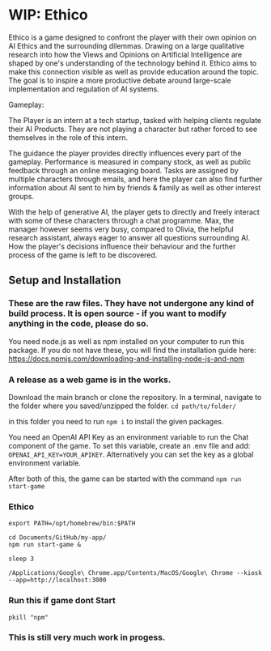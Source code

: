 # WIP: Ethico
Ethico is a game designed to confront the player with their own opinion on AI Ethics and the surrounding dilemmas. Drawing on a large qualitative research into how the Views and Opinions on Artificial Intelligence are shaped by one's understanding of the technology behind it. Ethico aims to make this connection visible as well as provide education around the topic. The goal is to inspire a more productive debate around large-scale implementation and regulation of AI systems.

Gameplay:

The Player is an intern at a tech startup, tasked with helping clients regulate their AI Products. They are not playing a character but rather forced to see themselves in the role of this intern.

The guidance the player provides directly influences every part of the gameplay. Performance is measured in company stock, as well as public feedback through an online messaging board. Tasks are assigned by multiple characters through emails, and here the player can also find further information about AI sent to him by friends & family as well as other interest groups. 

With the help of generative AI, the player gets to directly and freely interact with some of these characters through a chat programme. Max, the manager however seems very busy, compared to Olivia, the helpful research assistant, always eager to answer all questions surrounding AI. How the player's decisions influence their behaviour and the further process of the game is left to be discovered. 

## Setup and Installation

### These are the raw files. They have not undergone any kind of build process. It is open source - if you want to modify anything in the code, please do so.
You need node.js as well as npm installed on your computer to run this package.
If you do not have these, you will find the installation guide here:
https://docs.npmjs.com/downloading-and-installing-node-js-and-npm

### A release as a web game is in the works.

Download the main branch or clone the repository.
In a terminal, navigate to the folder where you saved/unzipped the folder. `cd path/to/folder/`

in this folder you need to run `npm i` to install the given packages.

You need an OpenAI API Key as an environment variable to run the Chat component of the game.
To set this variable, create an .env file and add: `OPENAI_API_KEY=YOUR_APIKEY`.
Alternatively you can set the key as a global environment variable.

After both of this, the game can be started with the command `npm run start-game`

### Ethico

```console
export PATH=/opt/homebrew/bin:$PATH

cd Documents/GitHub/my-app/
npm run start-game &

sleep 3

/Applications/Google\ Chrome.app/Contents/MacOS/Google\ Chrome --kiosk --app=http://localhost:3000
```

### Run this if game dont Start
`pkill "npm"`


### This is still very much work in progess.
